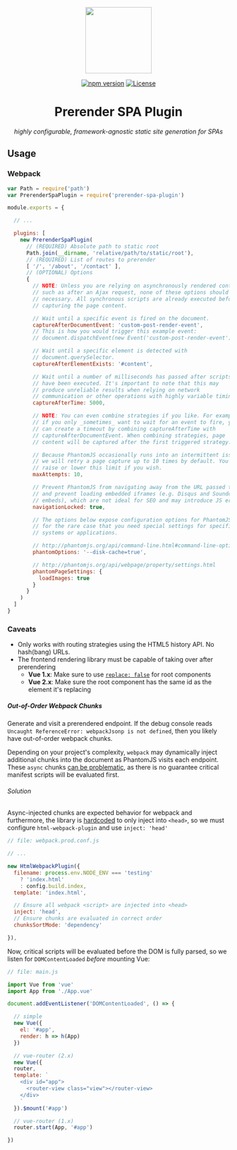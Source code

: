 <p align="center"><img width="150" src="https://github.com/chrisvfritz/prerender-spa-plugin/blob/master/art/logo.png?raw=true"></p>

<p align="center">
  <a href="https://badge.fury.io/js/prerender-spa-plugin"><img src="https://badge.fury.io/js/prerender-spa-plugin.svg" alt="npm version"></a>
  <a href="https://www.npmjs.com/package/prerender-spa-plugin"><img src="https://img.shields.io/npm/l/prerender-spa-plugin.svg" alt="License"></a>
</p>

<h1 align="center">Prerender SPA Plugin</h1>

<p align="center"><em>highly configurable, framework-agnostic static site generation for SPAs</em></p>

## Usage

### Webpack

``` js
var Path = require('path')
var PrerenderSpaPlugin = require('prerender-spa-plugin')

module.exports = {

  // ...

  plugins: [
    new PrerenderSpaPlugin(
      // (REQUIRED) Absolute path to static root
      Path.join(__dirname, 'relative/path/to/static/root'),
      // (REQUIRED) List of routes to prerender
      [ '/', '/about', '/contact' ],
      // (OPTIONAL) Options
      {
        // NOTE: Unless you are relying on asynchronously rendered content,
        // such as after an Ajax request, none of these options should be
        // necessary. All synchronous scripts are already executed before
        // capturing the page content.

        // Wait until a specific event is fired on the document.
        captureAfterDocumentEvent: 'custom-post-render-event',
        // This is how you would trigger this example event:
        // document.dispatchEvent(new Event('custom-post-render-event'))

        // Wait until a specific element is detected with
        // document.querySelector.
        captureAfterElementExists: '#content',

        // Wait until a number of milliseconds has passed after scripts
        // have been executed. It's important to note that this may
        // produce unreliable results when relying on network
        // communication or other operations with highly variable timing.
        captureAfterTime: 5000,

        // NOTE: You can even combine strategies if you like. For example,
        // if you only _sometimes_ want to wait for an event to fire, you
        // can create a timeout by combining captureAfterTime with
        // captureAfterDocumentEvent. When combining strategies, page
        // content will be captured after the first triggered strategy.

        // Because PhantomJS occasionally runs into an intermittent issue,
        // we will retry a page capture up to 10 times by default. You may
        // raise or lower this limit if you wish.
        maxAttempts: 10,

        // Prevent PhantomJS from navigating away from the URL passed to it
        // and prevent loading embedded iframes (e.g. Disqus and Soundcloud
        // embeds), which are not ideal for SEO and may introduce JS errors.
        navigationLocked: true,

        // The options below expose configuration options for PhantomJS,
        // for the rare case that you need special settings for specific
        // systems or applications.

        // http://phantomjs.org/api/command-line.html#command-line-options
        phantomOptions: '--disk-cache=true',

        // http://phantomjs.org/api/webpage/property/settings.html
        phantomPageSettings: {
          loadImages: true
        }
      }
    )
  ]
}
```

### Caveats

- Only works with routing strategies using the HTML5 history API. No hash(bang) URLs.
- The frontend rendering library must be capable of taking over after prerendering
  - __Vue 1.x__: Make sure to use [`replace: false`](http://vuejs.org/api/#replace) for root components
  - __Vue 2.x__: Make sure the root component has the same id as the element it's replacing


##### Out-of-Order Webpack Chunks

Generate and visit a prerendered endpoint. If the debug console reads `Uncaught ReferenceError: webpackJsonp is not defined`, then you likely have out-of-order webpack chunks.

Depending on your project's complexity, `webpack` may dynamically inject additional chunks into the document as PhantomJS visits each endpoint. These `async` chunks [can be problematic](https://github.com/chrisvfritz/prerender-spa-plugin/issues/9), as there is no guarantee critical manifest scripts will be evaluated first.

###### Solution

Async-injected chunks are expected behavior for webpack and furthermore, the library is [hardcoded](https://github.com/webpack/webpack/blob/1.0/lib/JsonpMainTemplate.js#L70) to only inject into `<head>`, so we must configure `html-webpack-plugin` and use `inject: 'head'`

```js
// file: webpack.prod.conf.js

// ...

new HtmlWebpackPlugin({
  filename: process.env.NODE_ENV === 'testing'
    ? 'index.html'
    : config.build.index,
  template: 'index.html',

  // Ensure all webpack <script> are injected into <head>
  inject: 'head',
  // Ensure chunks are evaluated in correct order
  chunksSortMode: 'dependency'

}),

```

Now, critical scripts will be evaluated before the DOM is fully parsed, so we listen for `DOMContentLoaded` _before_ mounting Vue:

```js
// file: main.js

import Vue from 'vue'
import App from './App.vue'

document.addEventListener('DOMContentLoaded', () => {

  // simple
  new Vue({
    el: '#app',
    render: h => h(App)
  })

  // vue-router (2.x)
  new Vue({
  router,
  template: `
    <div id="app">
      <router-view class="view"></router-view>
    </div>
    `
  }).$mount('#app')

  // vue-router (1.x)
  router.start(App, '#app')

})

```
